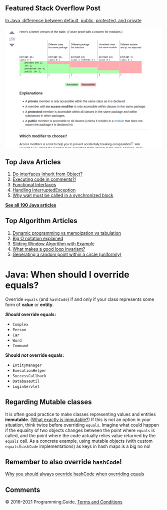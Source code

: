 



## Featured Stack Overflow Post

[In Java, difference between default, public, protected, and private](https://stackoverflow.com/a/33627846/276052)

[<img src="../images/so-featured-33627846.png" alt="StackOverflow screenshot thumbnail" class="screenshot" />](https://stackoverflow.com/a/33627846/276052)



## Top Java Articles

1.  [Do interfaces inherit from Object?](do-interfaces-inherit-from-object.html)
2.  [Executing code in comments?!](executing-code-in-comments.html)
3.  [Functional Interfaces](functional-interfaces.html)
4.  [Handling InterruptedException](handling-interrupted-exceptions.html)
5.  [Why wait must be called in a synchronized block](why-wait-must-be-in-synchronized.html)

[**See all 190 Java articles**](index.html)

## Top Algorithm Articles

1.  [Dynamic programming vs memoization vs tabulation](../dynamic-programming-vs-memoization-vs-tabulation.html)
2.  [Big O notation explained](../big-o-notation-explained.html)
3.  [Sliding Window Algorithm with Example](../sliding-window-example.html)
4.  [What makes a good loop invariant?](../what-makes-a-good-loop-invariant.html)
5.  [Generating a random point within a circle (uniformly)](../random-point-within-circle.html)

# Java: When should I override equals?

Override `equals` (and `hashCode`) if and only if your class represents some form of **value** or **entity**.

**_Should_ override equals:**

- `Complex`
- `Person`
- `Car`
- `Word`
- `Command`

**Should _not_ override equals:**

- `EntityManager`
- `ExecutionHelper`
- `SuccessCallback`
- `DatabaseUtil`
- `LoginServlet`

## Regarding Mutable classes

It is often good practice to make classes representing values and entities **immutable**. ([What exactly is immutable?](what-exactly-is-immutable.html)) If this is not an option in your situation, think twice before overriding `equals`. Imagine what could happen if the equality of two objects changes between the point where `equals` is called, and the point where the code actually relies value returned by the `equals` call. As a concrete example, using mutable objects (with custom `equals`/`hashCode` implementations) as keys in hash maps is a big no no!

## Remember to also override `hashCode`!

[Why you should always override hashCode when overriding equals](overriding-hashcode-and-equals.html)

## Comments



© 2016–2021 Programming.Guide, [Terms and Conditions](../terms-and-conditions.html)
